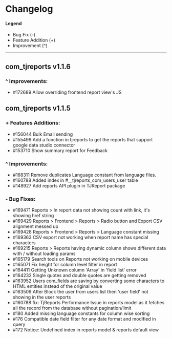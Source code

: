 # Changelog

#### Legend

- Bug Fix (-)
- Feature Addition (+)
- Improvement (^)

---

## com_tjreports v1.1.6

### ^ Improvements:

- #172689 Allow overriding frontend report view's JS


## com_tjreports v1.1.5

### + Features Additions:

- #156044 Bulk Email sending
- #155499 Add a function in tjreports to get the reports that support google data studio connector
- #153710 Show summary report for Feedback

### ^ Improvements:

- #168311 Remove duplicates Language constant from language files.
- #160788 Added index in #__tjreports_com_users_user table
- #148927 Add reports API plugin in TJReport package

### - Bug Fixes:

- #169471 Reports > In report data not showing count with link, it's showing href string
- #169429 Reports > Frontend > Reports > Radio button and Export CSV alignment messed up
- #169428 Reports > Frontend > Reports > Language constant missing
- #169363 CSV export not working when report name has special characters
- #169215 Reports > Reports having dynamic column shows different data with / without loading params
- #165179 Search tools on Reports not working on mobile devices
- #165071 Fix height for column level filter in report
- #164411 Getting Unknown column 'Array' in 'field list' error
- #164232 Single quotes and double quotes are getting removed
- #163952 Users com_fields are saving by converting some characters to HTML entities instead of the original value
- #163509 After Block the user from users list then 'user field' not showing in the user reports
- #160788 fix: TjReports Performance Issue in reports model as it fetches all the record from the database without pagination/limit
- #180 Added missing language constants for column wise sorting
- #176 Compatible date field filter for any date format and modified in query
- #172 Notice: Undefined index in reports model & reports default view
